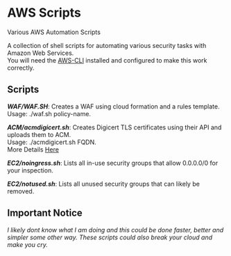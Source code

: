 # AWS Scripts
Various AWS Automation Scripts

A collection of shell scripts for automating various security tasks with Amazon Web Services.<br>
You will need the [AWS-CLI](https://aws.amazon.com/cli/) installed and configured to make this work correctly.

## Scripts

**_WAF/WAF.SH_**: Creates a WAF using cloud formation and a rules template.<br>
Usage:  ./waf.sh policy-name.

**_ACM/acmdigicert.sh_**: Creates Digicert TLS certificates using their API and uploads them to ACM.<br>
Usage:  ./acmdigicert.sh FQDN.<br>
More Details [Here](https://jerrygamblin.com/2017/11/04/automating-digicert-certificates-into-aws-acm/)

**_EC2/noingress.sh_**: Lists all in-use security groups that allow 0.0.0.0/0 for your inspection.

**_EC2/notused.sh_**: Lists all unused security groups that can likely be removed.

## Important Notice
*I likely dont know what I am doing and this could be done faster, better and simpler some other way. These scripts could also break your cloud and make you cry.*
